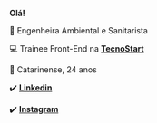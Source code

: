 **Olá!**

:seedling: Engenheira Ambiental e Sanitarista

:computer: Trainee Front-End na **[TecnoStart](https://www.linkedin.com/company/escolatecnostart/about/)**

:house_with_garden: Catarinense, 24 anos

 :heavy_check_mark: **[Linkedin](https://www.linkedin.com/in/jessica-de-oliveira/)**

 :heavy_check_mark: **[Instagram](https://www.instagram.com/jeh_deoliveira/)**


<!--
**OliveiraJess/OliveiraJess** is a ✨ _special_ ✨ repository because its `README.md` (this file) appears on your GitHub profile.

Here are some ideas to get you started:

- 🔭 I’m currently working on ...
- 🌱 I’m currently learning ...
- 👯 I’m looking to collaborate on ...
- 🤔 I’m looking for help with ...
- 💬 Ask me about ...
- 📫 How to reach me: ...
- 😄 Pronouns: ...
- ⚡ Fun fact: ...
-->
